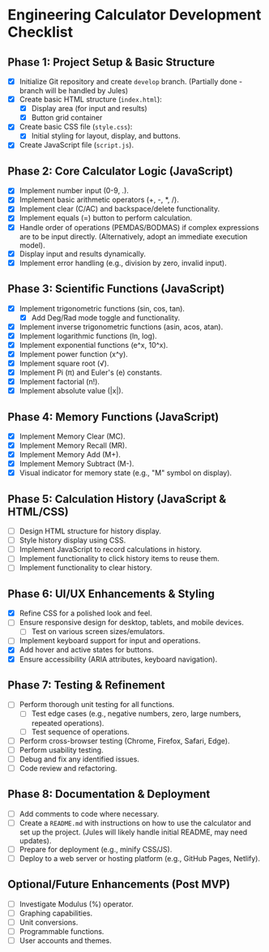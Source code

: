 # Engineering Calculator Development Checklist

## Phase 1: Project Setup & Basic Structure
- [x] Initialize Git repository and create `develop` branch. (Partially done - branch will be handled by Jules)
- [x] Create basic HTML structure (`index.html`):
    - [x] Display area (for input and results)
    - [x] Button grid container
- [x] Create basic CSS file (`style.css`):
    - [x] Initial styling for layout, display, and buttons.
- [x] Create JavaScript file (`script.js`).

## Phase 2: Core Calculator Logic (JavaScript)
- [x] Implement number input (0-9, .).
- [x] Implement basic arithmetic operators (+, -, *, /).
- [x] Implement clear (C/AC) and backspace/delete functionality.
- [x] Implement equals (=) button to perform calculation.
- [x] Handle order of operations (PEMDAS/BODMAS) if complex expressions are to be input directly. (Alternatively, adopt an immediate execution model).
- [x] Display input and results dynamically.
- [x] Implement error handling (e.g., division by zero, invalid input).

## Phase 3: Scientific Functions (JavaScript)
- [x] Implement trigonometric functions (sin, cos, tan).
    - [x] Add Deg/Rad mode toggle and functionality.
- [x] Implement inverse trigonometric functions (asin, acos, atan).
- [x] Implement logarithmic functions (ln, log).
- [x] Implement exponential functions (e^x, 10^x).
- [x] Implement power function (x^y).
- [x] Implement square root (√).
- [x] Implement Pi (π) and Euler's (e) constants.
- [x] Implement factorial (n!).
- [x] Implement absolute value (|x|).

## Phase 4: Memory Functions (JavaScript)
- [x] Implement Memory Clear (MC).
- [x] Implement Memory Recall (MR).
- [x] Implement Memory Add (M+).
- [x] Implement Memory Subtract (M-).
- [x] Visual indicator for memory state (e.g., "M" symbol on display).

## Phase 5: Calculation History (JavaScript & HTML/CSS)
- [ ] Design HTML structure for history display.
- [ ] Style history display using CSS.
- [ ] Implement JavaScript to record calculations in history.
- [ ] Implement functionality to click history items to reuse them.
- [ ] Implement functionality to clear history.

## Phase 6: UI/UX Enhancements & Styling
- [x] Refine CSS for a polished look and feel.
- [ ] Ensure responsive design for desktop, tablets, and mobile devices.
    - [ ] Test on various screen sizes/emulators.
- [ ] Implement keyboard support for input and operations.
- [x] Add hover and active states for buttons.
- [x] Ensure accessibility (ARIA attributes, keyboard navigation).

## Phase 7: Testing & Refinement
- [ ] Perform thorough unit testing for all functions.
    - [ ] Test edge cases (e.g., negative numbers, zero, large numbers, repeated operations).
    - [ ] Test sequence of operations.
- [ ] Perform cross-browser testing (Chrome, Firefox, Safari, Edge).
- [ ] Perform usability testing.
- [ ] Debug and fix any identified issues.
- [ ] Code review and refactoring.

## Phase 8: Documentation & Deployment
- [ ] Add comments to code where necessary.
- [ ] Create a `README.md` with instructions on how to use the calculator and set up the project. (Jules will likely handle initial README, may need updates).
- [ ] Prepare for deployment (e.g., minify CSS/JS).
- [ ] Deploy to a web server or hosting platform (e.g., GitHub Pages, Netlify).

## Optional/Future Enhancements (Post MVP)
- [ ] Investigate Modulus (%) operator.
- [ ] Graphing capabilities.
- [ ] Unit conversions.
- [ ] Programmable functions.
- [ ] User accounts and themes.
